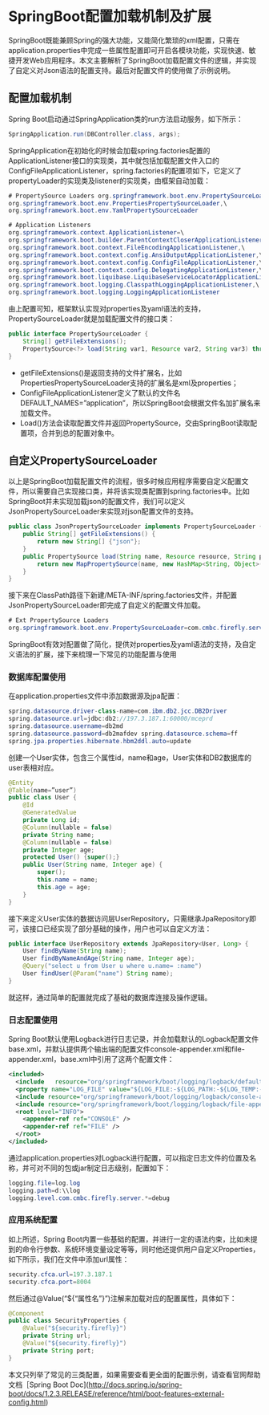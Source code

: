 # SpringBoot配置加载机制及扩展

SpringBoot既能兼顾Spring的强大功能，又能简化繁琐的xml配置，只需在application.properties中完成一些属性配置即可开启各模块功能，实现快速、敏捷开发Web应用程序。本文主要解析了SpringBoot加载配置文件的逻辑，并实现了自定义对Json语法的配置支持。最后对配置文件的使用做了示例说明。

## 配置加载机制
Spring Boot启动通过SpringApplication类的run方法启动服务，如下所示：
``` java
SpringApplication.run(DBController.class, args);
```

SpringApplication在初始化的时候会加载spring.factories配置的ApplicationListener接口的实现类，其中就包括加载配置文件入口的ConfigFileApplicationListener，spring.factories的配置项如下，它定义了propertyLoader的实现类及listener的实现类，由框架自动加载：
``` java
# PropertySource Loaders org.springframework.boot.env.PropertySourceLoader=\ 
org.springframework.boot.env.PropertiesPropertySourceLoader,\ 
org.springframework.boot.env.YamlPropertySourceLoader  

# Application Listeners 
org.springframework.context.ApplicationListener=\ 
org.springframework.boot.builder.ParentContextCloserApplicationListener,\ 
org.springframework.boot.context.FileEncodingApplicationListener,\ 
org.springframework.boot.context.config.AnsiOutputApplicationListener,\ 
org.springframework.boot.context.config.ConfigFileApplicationListener,\ 
org.springframework.boot.context.config.DelegatingApplicationListener,\ 
org.springframework.boot.liquibase.LiquibaseServiceLocatorApplicationListener,\ 
org.springframework.boot.logging.ClasspathLoggingApplicationListener,\ 
org.springframework.boot.logging.LoggingApplicationListener
```

由上配置可知，框架默认实现对properties及yaml语法的支持，PropertySourceLoader就是加载配置文件的接口类：
``` java
public interface PropertySourceLoader {     
    String[] getFileExtensions();     
    PropertySource<?> load(String var1, Resource var2, String var3) throws IOException; 
}
```

- getFileExtensions()是返回支持的文件扩展名，比如PropertiesPropertySourceLoader支持的扩展名是xml及properties；
- ConfigFileApplicationListener定义了默认的文件名DEFAULT_NAMES=”application”，所以SpringBoot会根据文件名加扩展名来加载文件。
- Load()方法会读取配置文件并返回PropertySource，交由SpringBoot读取配置项，合并到总的配置对象中。

## 自定义PropertySourceLoader
以上是SpringBoot加载配置文件的流程，很多时候应用程序需要自定义配置文件，所以需要自己实现接口类，并将该实现类配置到spring.factories中。比如SpringBoot并未实现加载json的配置文件，我们可以定义JsonPropertySourceLoader来实现对json配置文件的支持。
``` java
public class JsonPropertySourceLoader implements PropertySourceLoader { 
    public String[] getFileExtensions() { 
        return new String[] {"json"};     
    }     
    public PropertySource load(String name, Resource resource, String profile) {         
        return new MapPropertySource(name, new HashMap<String, Object>())     
    } 
}
```

接下来在ClassPath路径下新建/META-INF/spring.factories文件，并配置JsonPropertySourceLoader即完成了自定义的配置文件加载。
``` java
# Ext PropertySource Loaders 
org.springframework.boot.env.PropertySourceLoader=com.cmbc.firefly.server.properties.JsonPropertySourceLoader
```

SpringBoot有效对配置做了简化，提供对properties及yaml语法的支持，及自定义语法的扩展，接下来梳理一下常见的功能配置与使用
### 数据库配置使用
在application.properties文件中添加数据源及jpa配置：
``` java
spring.datasource.driver-class-name=com.ibm.db2.jcc.DB2Driver 
spring.datasource.url=jdbc:db2://197.3.187.1:60000/mceprd 
spring.datasource.username=db2md 
spring.datasource.password=db2mafdev spring.datasource.schema=ff  
spring.jpa.properties.hibernate.hbm2ddl.auto=update
```

创建一个User实体，包含三个属性id，name和age，User实体和DB2数据库的user表相对应。
``` java
@Entity
@Table(name=”user”) 
public class User {     
    @Id     
    @GeneratedValue     
    private Long id;      
    @Column(nullable = false)     
    private String name;      
    @Column(nullable = false)     
    private Integer age;      
    protected User() {super();}     
    public User(String name, Integer age) {         
        super();         
        this.name = name;         
        this.age = age;     
    }
}
```

接下来定义User实体的数据访问层UserRepository，只需继承JpaRepository即可，该接口已经实现了部分基础的操作，用户也可以自定义方法：
``` java
public interface UserRepository extends JpaRepository<User, Long> {     
    User findByName(String name);     
    User findByNameAndAge(String name, Integer age);
    @Query("select u from User u where u.name= :name")     
    User findUser(@Param("name") String name); 
}
```
就这样，通过简单的配置就完成了基础的数据库连接及操作逻辑。

### 日志配置使用
Spring Boot默认使用Logback进行日志记录，并会加载默认的Logback配置文件base.xml，并默认提供两个输出端的配置文件console-appender.xml和file-appender.xml，base.xml中引用了这两个配置文件：
``` xml
<included>    
  <include   resource="org/springframework/boot/logging/logback/defaults.xml" />    
  <property name="LOG_FILE" value="${LOG_FILE:-${LOG_PATH:-${LOG_TEMP:-${java.io.tmpdir:-/tmp}}/}spring.log}"/>    
  <include resource="org/springframework/boot/logging/logback/console-appender.xml" />    
  <include resource="org/springframework/boot/logging/logback/file-appender.xml" />    
  <root level="INFO">       
    <appender-ref ref="CONSOLE" />       
    <appender-ref ref="FILE" />    
  </root> 
</included>
```
通过application.properties对Logback进行配置，可以指定日志文件的位置及名称，并可对不同的包或jar制定日志级别，配置如下：
``` java
logging.file=log.log
logging.path=d:\\log 
logging.level.com.cmbc.firefly.server.*=debug
```

### 应用系统配置
如上所述，Spring Boot内置一些基础的配置，并进行一定的语法约束，比如未提到的命令行参数、系统环境变量设定等等，同时他还提供用户自定义Properties，如下所示，我们在文件中添加url属性：
``` java
security.cfca.url=197.3.187.1 
security.cfca.port=8004
```
然后通过@Value(“${“属性名”}”)注解来加载对应的配置属性，具体如下：
``` java
@Component 
public class SecurityProperties {     
    @Value("${security.firefly}")     
    private String url;          
    @Value("${security.firefly}")     
    private String port; 
}
```
本文只列举了常见的三类配置，如果需要查看更全面的配置示例，请查看官网帮助文档［Spring Boot Doc](http://docs.spring.io/spring-boot/docs/1.2.3.RELEASE/reference/html/boot-features-external-config.html)
